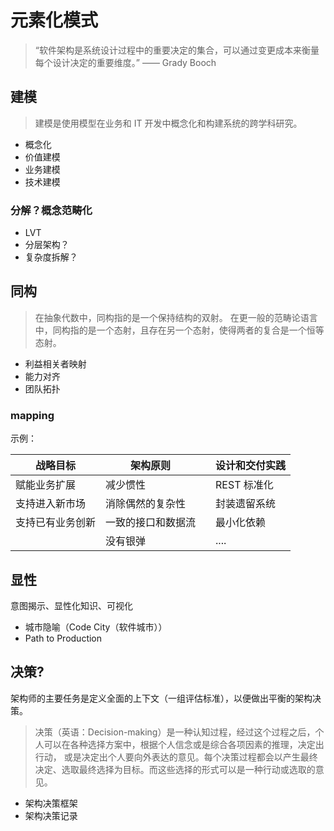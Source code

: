 # 元素化模式

> “软件架构是系统设计过程中的重要决定的集合，可以通过变更成本来衡量每个设计决定的重要维度。” —— Grady Booch

## 建模

> 建模是使用模型在业务和 IT 开发中概念化和构建系统的跨学科研究。

- 概念化
- 价值建模 
- 业务建模 
- 技术建模


### 分解？概念范畴化

- LVT
- 分层架构？
- 复杂度拆解？


## 同构

> 在抽象代数中，同构指的是一个保持结构的双射。 在更一般的范畴论语言中，同构指的是一个态射，且存在另一个态射，使得两者的复合是一个恒等态射。

- 利益相关者映射
- 能力对齐
- 团队拓扑

### mapping

示例：

| 战略目标     | 架构原则      |     | 设计和交付实践  |
|----------|-----------|:----|----------|
| 赋能业务扩展   | 减少惯性      |     | REST 标准化 |
| 支持进入新市场  | 消除偶然的复杂性  |     | 封装遗留系统   |
| 支持已有业务创新 | 一致的接口和数据流 |     | 最小化依赖    |
|          | 没有银弹      |     | ....     |

## 显性

意图揭示、显性化知识、可视化

- 城市隐喻（Code City（软件城市））
- Path to Production

## 决策?

架构师的主要任务是定义全面的上下文（一组评估标准），以便做出平衡的架构决策。

> 决策（英语：Decision-making）是一种认知过程，经过这个过程之后，个人可以在各种选择方案中，根据个人信念或是综合各项因素的推理，决定出行动，
> 或是决定出个人要向外表达的意见。每个决策过程都会以产生最终决定、选取最终选择为目标。而这些选择的形式可以是一种行动或选取的意见。

- 架构决策框架
- 架构决策记录
